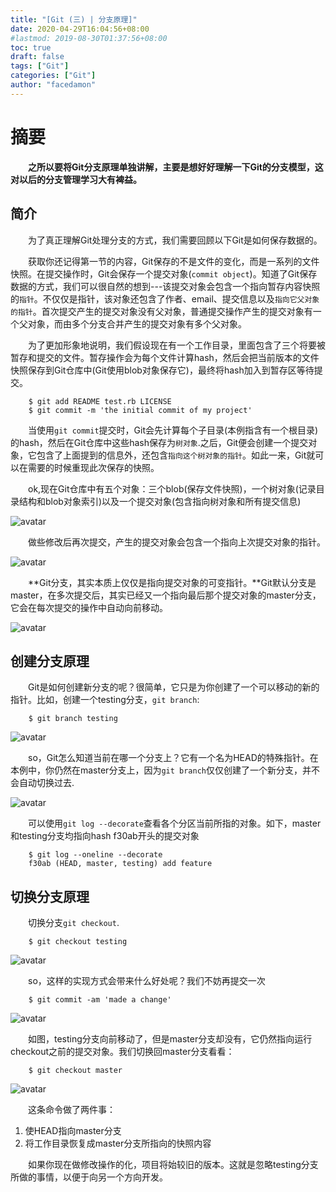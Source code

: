 ```yaml
---
title: "[Git (三) | 分支原理]"
date: 2020-04-29T16:04:56+08:00
#lastmod: 2019-08-30T01:37:56+08:00
toc: true
draft: false
tags: ["Git"]
categories: ["Git"]
author: "facedamon"
---
```


# 摘要

&emsp;&emsp;**之所以要将Git分支原理单独讲解，主要是想好好理解一下Git的分支模型，这对以后的分支管理学习大有裨益。**

## 简介

&emsp;&emsp;为了真正理解Git处理分支的方式，我们需要回顾以下Git是如何保存数据的。

&emsp;&emsp;获取你还记得第一节的内容，Git保存的不是文件的变化，而是一系列的文件快照。在提交操作时，Git会保存一个提交对象(`commit object`)。知道了Git保存数据的方式，我们可以很自然的想到---该提交对象会包含一个指向暂存内容快照的`指针`。不仅仅是指针，该对象还包含了作者、email、提交信息以及`指向它父对象的指针`。首次提交产生的提交对象没有父对象，普通提交操作产生的提交对象有一个父对象，而由多个分支合并产生的提交对象有多个父对象。

&emsp;&emsp;为了更加形象地说明，我们假设现在有一个工作目录，里面包含了三个将要被暂存和提交的文件。暂存操作会为每个文件计算hash，然后会把当前版本的文件快照保存到Git仓库中(Git使用blob对象保存它)，最终将hash加入到暂存区等待提交。


        $ git add README test.rb LICENSE
        $ git commit -m 'the initial commit of my project'


&emsp;&emsp;当使用`git commit`提交时，Git会先计算每个子目录(本例指含有一个根目录)的hash，然后在Git仓库中这些hash保存为`树对象`.之后，Git便会创建一个提交对象，它包含了上面提到的信息外，还包含`指向这个树对象的指针`。如此一来，Git就可以在需要的时候重现此次保存的快照。

&emsp;&emsp;ok,现在Git仓库中有五个对象：三个blob(保存文件快照)，一个树对象(记录目录结构和blob对象索引)以及一个提交对象(包含指向树对象和所有提交信息)


![avatar](https://cdn.jsdelivr.net/gh/facedamon/MarkDownPhotos@master/books/git/首次提交对象及树对象.png)

&emsp;&emsp;做些修改后再次提交，产生的提交对象会包含一个指向上次提交对象的指针。


![avatar](https://cdn.jsdelivr.net/gh/facedamon/MarkDownPhotos@master/books/git/提交对象及父对象.png)

&emsp;&emsp;**Git分支，其实本质上仅仅是指向提交对象的可变指针。**Git默认分支是master，在多次提交后，其实已经又一个指向最后那个提交对象的master分支，它会在每次提交的操作中自动向前移动。

![avatar](https://cdn.jsdelivr.net/gh/facedamon/MarkDownPhotos@master/books/git/分支及其提交历史.png)

## 创建分支原理

&emsp;&emsp;Git是如何创建新分支的呢？很简单，它只是为你创建了一个可以移动的新的指针。比如，创建一个testing分支，`git branch`:


        $ git branch testing


![avatar](https://cdn.jsdelivr.net/gh/facedamon/MarkDownPhotos@master/books/git/两个指向相同提交历史的分支.png)

&emsp;&emsp;so，Git怎么知道当前在哪一个分支上？它有一个名为HEAD的特殊指针。在本例中，你仍然在master分支上，因为`git branch`仅仅创建了一个新分支，并不会自动切换过去.

![avatar](https://cdn.jsdelivr.net/gh/facedamon/MarkDownPhotos@master/books/git/HEAD指向当前所在的分支.png)

&emsp;&emsp;可以使用`git log --decorate`查看各个分区当前所指的对象。如下，master和testing分支均指向hash f30ab开头的提交对象


        $ git log --oneline --decorate
        f30ab (HEAD, master, testing) add feature


## 切换分支原理

&emsp;&emsp;切换分支`git checkout`.


        $ git checkout testing


![avatar](https://cdn.jsdelivr.net/gh/facedamon/MarkDownPhotos@master/books/git/HEAD指向当前所在分支.png)

&emsp;&emsp;so，这样的实现方式会带来什么好处呢？我们不妨再提交一次


        $ git commit -am 'made a change'


![avatar](https://cdn.jsdelivr.net/gh/facedamon/MarkDownPhotos@master/books/git/HEAD分支随着提交操作自动向前移动.png)

&emsp;&emsp;如图，testing分支向前移动了，但是master分支却没有，它仍然指向运行checkout之前的提交对象。我们切换回master分支看看：


        $ git checkout master


![avatar](https://cdn.jsdelivr.net/gh/facedamon/MarkDownPhotos@master/books/git/检出时HEAD随之移动.png)

&emsp;&emsp;这条命令做了两件事：

1. 使HEAD指向master分支
2. 将工作目录恢复成master分支所指向的快照内容

&emsp;&emsp;如果你现在做修改操作的化，项目将始较旧的版本。这就是忽略testing分支所做的事情，以便于向另一个方向开发。
